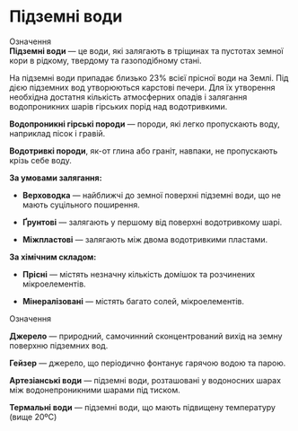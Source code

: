 # Пiдземнi води
<div class="eoz-wrap">
<span class="eoz">Означення</span>
<div class="eoz-text">
<b>Пiдземнi води</b> — це води, якi залягають в трiщинах та пустотах земної кори в рiдкому, твердому та газоподiбному станi.
</div>
</div>

На підземні води припадає близько 23% всієї прісної води на Землі. Під дією підземних вод утворюються карстові печери. Для їх утворення необхідна достатня кількість атмосферних опадів і залягання водопроникних шарів гірських порід над водотривкими.

**Водопроникні гірські породи** — породи, які легко пропускають воду, наприклад пісок і гравій.

**Водотривкі породи**, як-от глина або граніт, навпаки, не пропускають крізь себе воду.

**За умовами залягання:**

-   **Верховодка** — найближчі до земної поверхні підземні води, що не
    мають суцільного поширення.

-   **Ґрунтові** — залягають у першому від поверхні водотривкому шарі.

-   **Міжпластові** — залягають між двома водотривкими пластами.


**За хімічним складом:**

-   **Прісні** — містять незначну кількість домішок та
    розчинених мікроелементів.

-   **Мінералізовані** — містять багато солей, мікроелементів.

<div class="eoz-wrap">
<span class="eoz">Означення</span>
<div class="eoz-text">
<p><b>Джерело</b> — природний, самочинний сконцентрований вихiд на земну поверхню пiдземних вод.</p>
<p><b>Гейзер</b> — джерело, що перiодично фонтанує гарячою водою та парою.</p>
<p><b>Артезiанськi води</b> — пiдземнi води, розташованi у водоносних шарах мiж водонепроникними шарами пiд тиском.</p>
<b>Термальнi води</b> — пiдземнi води, що мають пiдвищену температуру (вище 20ºC)
</div>
</div>

